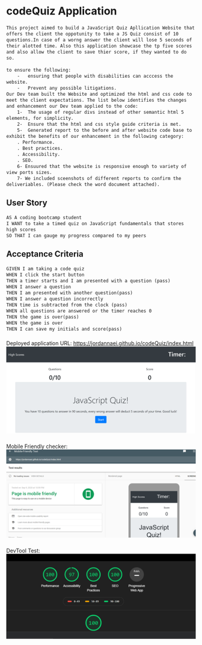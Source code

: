 # codeQuiz Application
```
This project aimed to build a JavaScript Quiz Apllication Website that offers the client the oppotunity to take a JS Quiz consist of 10 questions.In case of a worng answer the client will lose 5 seconds of their alotted time. Also this application showcase the tp five scores and also allow the client to save thier score, if they wanted to do so.  

to ensure the following:
    -	ensuring that people with disabilities can acccess the website.
    -	Prevent any possible litigations.
Our Dev team built the Website and optimized the html and css code to meet the client expectations. The list below identifies the changes and enhancement our Dev team applied to the code:
    1-	The usage of regular divs instead of other semantic html 5 elements, for simplicity.
    2-	Ensure that the html and css style guide criteria is met.
    5-	Generated report to the before and after website code base to exhibit the benefits of our enhancement in the following category:
    . Performance.
    . Best practices.
    . Accessibility.
    . SEO.
    6- Ensuured that the website is responsive enough to variety of view ports sizes.
    7- We included sceenshots of different reports to confirm the deliveriables. (Please check the word document attached).
```

## User Story

```
AS A coding bootcamp student
I WANT to take a timed quiz on JavaScript fundamentals that stores high scores
SO THAT I can gauge my progress compared to my peers
```

## Acceptance Criteria

```
GIVEN I am taking a code quiz
WHEN I click the start button
THEN a timer starts and I am presented with a question (pass)
WHEN I answer a question
THEN I am presented with another question(pass)
WHEN I answer a question incorrectly
THEN time is subtracted from the clock (pass)
WHEN all questions are answered or the timer reaches 0
THEN the game is over(pass)
WHEN the game is over
THEN I can save my initials and score(pass)
```
###
Deployed application URL: https://jordannaei.github.io/codeQuiz/index.html
<img src="images/deployedApp.PNG" alt= "this is the app main page">

###
Mobile Friendly checker:
<img src="images/MobileFriendlyTest.PNG" alt= "this is the app main page">

###
DevTool Test:
<img src="images/DevToolReport.PNG" alt= "this is the app main page">



